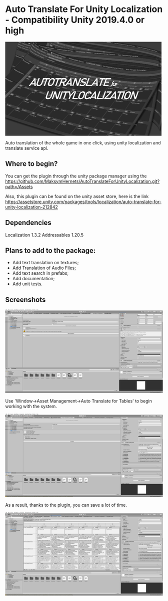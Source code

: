 # Auto Translate For Unity Localization - Compatibility Unity 2019.4.0 or high

<img src="/Screenshots/logo.jpg" width="500" height="300" align="center"/>

Auto translation of the whole game in one click, using unity localization and translate service api.

## Where to begin?
You can get the plugin through the unity package manager using the 
https://github.com/MaksymHernets/AutoTranslateForUnityLocalization.git?path=/Assets

Also, this plugin can be found on the unity asset store, here is the link 
https://assetstore.unity.com/packages/tools/localization/auto-translate-for-unity-localization-212842

## Dependencies
Localization 1.3.2
Addressables 1.20.5

## Plans to add to the package:
- Add text translation on textures;
- Add Translation of Audio Files;
- Add text search in prefabs;
- Add documentation;
- Add unit tests.

## Screenshots

![GitHub Logo](/Screenshots/SearchTextSceneWIndow.png)

Use 'Window->Asset Management->Auto Translate for Tables' to begin working with the system.

![GitHub Logo](/Screenshots/TextTranslateWindow.png)

As a result, thanks to the plugin, you can save a lot of time.

![GitHub Logo](/Screenshots/ResultStringTable.png)
